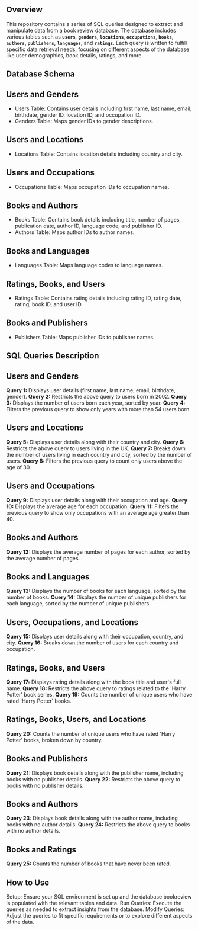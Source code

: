 ## Overview
This repository contains a series of SQL queries designed to extract and manipulate data from a book review database. The database includes various tables such as **`users`**, **`genders`**, **`locations`**, **`occupations`**, **`books`**, **`authors`**, **`publishers`**, **`languages`**, and **`ratings`**. Each query is written to fulfill specific data retrieval needs, focusing on different aspects of the database like user demographics, book details, ratings, and more.

## Database Schema

## Users and Genders

- Users Table: Contains user details including first name, last name, email, birthdate, gender ID, location ID, and occupation ID.
- Genders Table: Maps gender IDs to gender descriptions.
  
## Users and Locations
- Locations Table: Contains location details including country and city.
  
## Users and Occupations
- Occupations Table: Maps occupation IDs to occupation names.

## Books and Authors
- Books Table: Contains book details including title, number of pages, publication date, author ID, language code, and publisher ID.
- Authors Table: Maps author IDs to author names.

## Books and Languages
- Languages Table: Maps language codes to language names.

## Ratings, Books, and Users
- Ratings Table: Contains rating details including rating ID, rating date, rating, book ID, and user ID.

## Books and Publishers
- Publishers Table: Maps publisher IDs to publisher names.

## SQL Queries Description
## Users and Genders
**Query 1:** Displays user details (first name, last name, email, birthdate, gender).
**Query 2:** Restricts the above query to users born in 2002.
**Query 3:** Displays the number of users born each year, sorted by year.
**Query 4:** Filters the previous query to show only years with more than 54 users born.

## Users and Locations
**Query 5:** Displays user details along with their country and city.
**Query 6:** Restricts the above query to users living in the UK.
**Query 7:** Breaks down the number of users living in each country and city, sorted by the number of users.
**Query 8:** Filters the previous query to count only users above the age of 30.

## Users and Occupations
**Query 9:** Displays user details along with their occupation and age.
**Query 10:** Displays the average age for each occupation.
**Query 11:** Filters the previous query to show only occupations with an average age greater than 40.

## Books and Authors
**Query 12:** Displays the average number of pages for each author, sorted by the average number of pages.

## Books and Languages
**Query 13:** Displays the number of books for each language, sorted by the number of books.
**Query 14:** Displays the number of unique publishers for each language, sorted by the number of unique publishers.

## Users, Occupations, and Locations
**Query 15:** Displays user details along with their occupation, country, and city.
**Query 16:** Breaks down the number of users for each country and occupation.

## Ratings, Books, and Users
**Query 17:** Displays rating details along with the book title and user's full name.
**Query 18:** Restricts the above query to ratings related to the 'Harry Potter' book series.
**Query 19:** Counts the number of unique users who have rated 'Harry Potter' books.

## Ratings, Books, Users, and Locations
**Query 20:** Counts the number of unique users who have rated 'Harry Potter' books, broken down by country.

## Books and Publishers
**Query 21:** Displays book details along with the publisher name, including books with no publisher details.
**Query 22:** Restricts the above query to books with no publisher details.

## Books and Authors
**Query 23:** Displays book details along with the author name, including books with no author details.
**Query 24:** Restricts the above query to books with no author details.

## Books and Ratings
**Query 25:** Counts the number of books that have never been rated.

## How to Use
Setup: Ensure your SQL environment is set up and the database bookreview is populated with the relevant tables and data.
Run Queries: Execute the queries as needed to extract insights from the database.
Modify Queries: Adjust the queries to fit specific requirements or to explore different aspects of the data.
